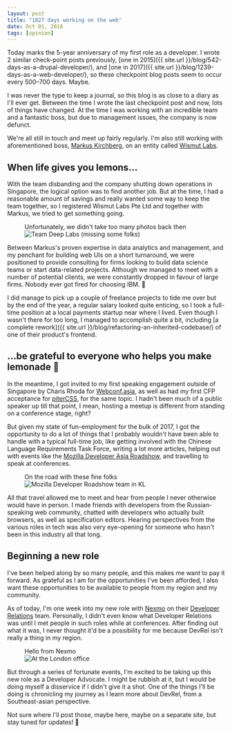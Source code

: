```yaml
---
layout: post
title: "1827 days working on the web"
date: Oct 01, 2018
tags: [opinion]
---
```

Today marks the 5-year anniversary of my first role as a developer. I wrote 2 similar check-point posts previously, [one in 2015]({{ site.url }}/blog/542-days-as-a-drupal-developer/), and [one in 2017]({{ site.url }}/blog/1239-days-as-a-web-developer/), so these checkpoint blog posts seem to occur every 500–700 days. Maybe.

I was never the type to keep a journal, so this blog is as close to a diary as I'll ever get. Between the time I wrote the last checkpoint post and now, lots of things have changed. At the time I was working with an incredible team and a fantastic boss, but due to management issues, the company is now defunct.

We're all still in touch and meet up fairly regularly. I'm also still working with aforementioned boss, [Markus Kirchberg](https://sg.linkedin.com/in/markuskirchberg), on an entity called [Wismut Labs](https://www.wismutlabs.com).

## When life gives you lemons…

With the team disbanding and the company shutting down operations in Singapore, the logical option was to find another job. But at the time, I had a reasonable amount of savings and really wanted some way to keep the team together, so I registered Wismut Labs Pte Ltd and together with Markus, we tried to get something going.

<figure>
    <figcaption>Unfortunately, we didn't take too many photos back then</figcaption>
    <img srcset="{{ site.url }}/assets/images/posts/1827-days/deeplabs-480.jpg 480w, {{ site.url }}/assets/images/posts/1827-days/deeplabs-640.jpg 640w, {{ site.url }}/assets/images/posts/1827-days/deeplabs-960.jpg 960w, {{ site.url }}/assets/images/posts/1827-days/deeplabs-1280.jpg 1280w" sizes="(max-width: 400px) 100vw, (max-width: 960px) 75vw, 640px" src="{{ site.url }}/assets/images/posts/1827-days/deeplabs-640.jpg" alt="Team Deep Labs (missing some folks)">
</figure>

Between Markus's proven expertise in data analytics and management, and my penchant for building web UIs on a short turnaround, we were positioned to provide consulting for firms looking to build data science teams or start data-related projects. Although we managed to meet with a number of potential clients, we were constantly dropped in favour of large firms. Nobody ever got fired for choosing IBM. <span class="emoji" role="img" tabindex="0" aria-label="person shrugging">&#x1F937;</span>

I did manage to pick up a couple of freelance projects to tide me over but by the end of the year, a regular salary looked quite enticing, so I took a full-time position at a local payments startup near where I lived. Even though I wasn't there for too long, I managed to accomplish quite a bit, including [a complete rework]({{ site.url }}/blog/refactoring-an-inherited-codebase/) of one of their product's frontend.

## …be grateful to everyone who helps you make lemonade <span class="emoji" role="img" tabindex="0" aria-label="lemon">&#x1F34B;</span>

In the meantime, I got invited to my first speaking engagement outside of Singapore by Charis Rhoda for [Webconf.asia](https://www.webconf.asia/), as well as had my first CFP acceptance for [piterCSS](https://pitercss.com/), for the same topic. I hadn't been much of a public speaker up till that point, I mean, hosting a meetup is different from standing on a conference stage, right?

But given my state of fun-employment for the bulk of 2017, I got the opportunity to do a lot of things that I probably wouldn't have been able to handle with a typical full-time job, like getting involved with the Chinese Language Requirements Task Force, writing a lot more articles, helping out with events like the [Mozilla Developer Asia Roadshow](https://hacks.mozilla.org/2017/02/devroadshow/), and travelling to speak at conferences.

<figure>
    <figcaption>On the road with these fine folks</figcaption>
    <img srcset="{{ site.url }}/assets/images/posts/1827-days/moz-480.jpg 480w, {{ site.url }}/assets/images/posts/1827-days/moz-640.jpg 640w, {{ site.url }}/assets/images/posts/1827-days/moz-960.jpg 960w, {{ site.url }}/assets/images/posts/1827-days/moz-1280.jpg 1280w" sizes="(max-width: 400px) 100vw, (max-width: 960px) 75vw, 640px" src="{{ site.url }}/assets/images/posts/1827-days/moz-640.jpg" alt="Mozilla Developer Roadshow team in KL">
</figure>

All that travel allowed me to meet and hear from people I never otherwise would have in person. I made friends with developers from the Russian-speaking web community, chatted with developers who actually built browsers, as well as specification editors. Hearing perspectives from the various roles in tech was also very eye-opening for someone who hasn't been in this industry all that long.

## Beginning a new role

I've been helped along by so many people, and this makes me want to pay it forward. As grateful as I am for the opportunities I've been afforded, I also want these opportunities to be available to people from my region and my community.

As of today, I'm one week into my new role with [Nexmo](https://www.nexmo.com/) on their [Developer Relations](https://www.nexmo.com/blog/2017/03/14/one-year-developer-relations-nexmo-dr/) team. Personally, I didn't even know what Developer Relations was until I met people in such roles while at conferences. After finding out what it was, I never thought it'd be a possibility for me because DevRel isn't really a thing in my region.

<figure>
    <figcaption>Hello from Nexmo</figcaption>
    <img srcset="{{ site.url }}/assets/images/posts/1827-days/nexmo-480.jpg 480w, {{ site.url }}/assets/images/posts/1827-days/nexmo-640.jpg 640w, {{ site.url }}/assets/images/posts/1827-days/nexmo-960.jpg 960w, {{ site.url }}/assets/images/posts/1827-days/nexmo-1280.jpg 1280w" sizes="(max-width: 400px) 100vw, (max-width: 960px) 75vw, 640px" src="{{ site.url }}/assets/images/posts/1827-days/nexmo-640.jpg" alt="At the London office">
</figure>

But through a series of fortunate events, I'm excited to be taking up this new role as a Developer Advocate. I might be rubbish at it, but I would be doing myself a disservice if I didn't give it a shot. One of the things I'll be doing is chronicling my journey as I learn more about DevRel, from a Southeast-asian perspective.

Not sure where I'll post those, maybe here, maybe on a separate site, but stay tuned for updates! <span class="emoji" role="img" tabindex="0" aria-label="person dancing">&#x1F483;</span>